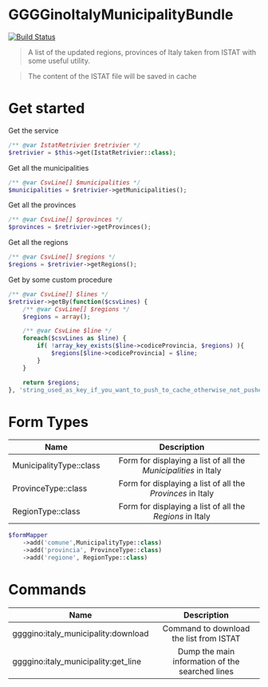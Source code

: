 # GGGGinoItalyMunicipalityBundle

[![Build Status](https://travis-ci.com/GGGGino/ItalyMunicipalityBundle.svg?branch=master)](https://travis-ci.com/GGGGino/ItalyMunicipalityBundle)

> A list of the updated regions, provinces of Italy taken from ISTAT with some useful utility.

> The content of the ISTAT file will be saved in cache

# Get started

Get the service

```php
/** @var IstatRetrivier $retrivier */
$retrivier = $this->get(IstatRetrivier::class);
```

Get all the municipalities

```php
/** @var CsvLine[] $municipalities */
$municipalities = $retrivier->getMunicipalities();
```

Get all the provinces

```php
/** @var CsvLine[] $provinces */
$provinces = $retrivier->getProvinces();
```

Get all the regions

```php
/** @var CsvLine[] $regions */
$regions = $retrivier->getRegions();
```

Get by some custom procedure

```php
/** @var CsvLine[] $lines */
$retrivier->getBy(function($csvLines) {
    /** @var CsvLine[] $regions */
    $regions = array();

    /** @var CsvLine $line */
    foreach($csvLines as $line) {
        if( !array_key_exists($line->codiceProvincia, $regions) ){
            $regions[$line->codiceProvincia] = $line;
        }
    }

    return $regions;
}, 'string_used_as_key_if_you_want_to_push_to_cache_otherwise_not_pushed');
```

# Form Types

| Name          | Description  |
| ------------- |:------------:|
| MunicipalityType::class | Form for displaying a list of all the *Municipalities* in Italy |
| ProvinceType::class | Form for displaying a list of all the *Provinces* in Italy |
| RegionType::class | Form for displaying a list of all the *Regions* in Italy |

```php
$formMapper
    ->add('comune',MunicipalityType::class)
    ->add('provincia', ProvinceType::class)
    ->add('regione', RegionType::class)
```

# Commands

| Name          | Description  |
| ------------- |:------------:|
| ggggino:italy_municipality:download | Command to download the list from ISTAT |
| ggggino:italy_municipality:get_line | Dump the main information of the searched lines |
